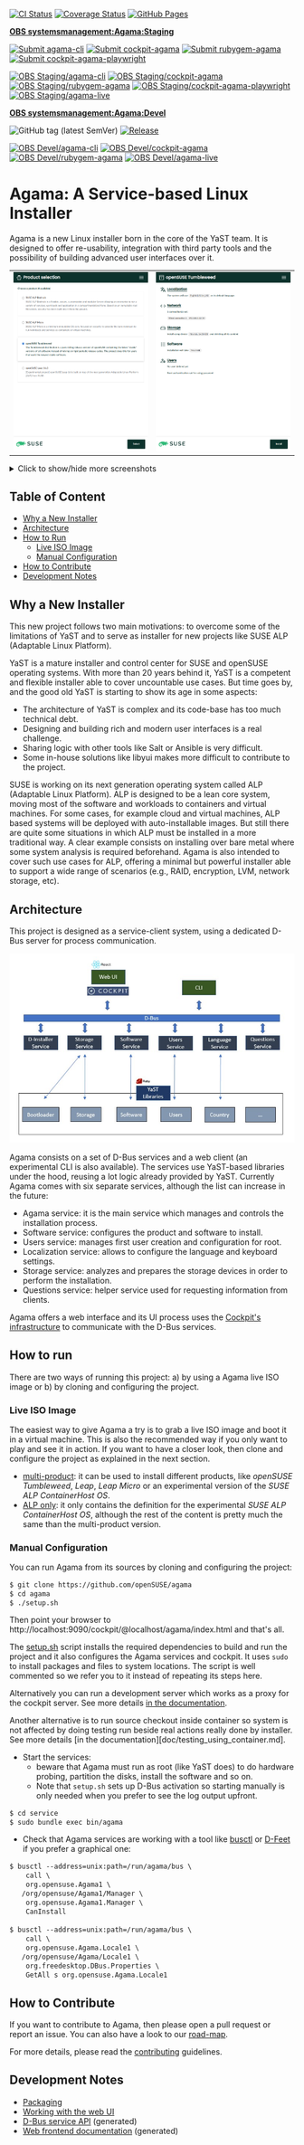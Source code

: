 [![CI Status](https://github.com/openSUSE/agama/actions/workflows/ci.yml/badge.svg)](https://github.com/openSUSE/agama/actions/workflows/ci.yml)
[![Coverage Status](https://coveralls.io/repos/github/openSUSE/agama/badge.svg?branch=master)](https://coveralls.io/github/openSUSE/agama?branch=master)
[![GitHub Pages](https://github.com/openSUSE/agama/actions/workflows/github-pages.yml/badge.svg)](https://github.com/openSUSE/agama/actions/workflows/github-pages.yml)

**[OBS systemsmanagement:Agama:Staging](https://build.opensuse.org/project/show/systemsmanagement:Agama:Staging)**

[![Submit agama-cli](https://github.com/openSUSE/agama/actions/workflows/obs-staging-rust.yml/badge.svg)](https://github.com/openSUSE/agama/actions/workflows/obs-staging-rust.yml)
[![Submit cockpit-agama](https://github.com/openSUSE/agama/actions/workflows/obs-staging-web.yml/badge.svg)](https://github.com/openSUSE/agama/actions/workflows/obs-staging-web.yml)
[![Submit rubygem-agama](https://github.com/openSUSE/agama/actions/workflows/obs-staging-service.yml/badge.svg)](https://github.com/openSUSE/agama/actions/workflows/obs-staging-service.yml)
[![Submit cockpit-agama-playwright](https://github.com/openSUSE/agama/actions/workflows/obs-staging-playwright.yml/badge.svg)](https://github.com/openSUSE/agama/actions/workflows/obs-staging-playwright.yml)

[![OBS Staging/agama-cli](https://img.shields.io/obs/systemsmanagement:Agama:Staging/agama-cli/openSUSE_Tumbleweed/x86_64?label=Package%20agama-cli)](https://build.opensuse.org/package/show/systemsmanagement:Agama:Staging/agama-cli)
[![OBS Staging/cockpit-agama](https://img.shields.io/obs/systemsmanagement:Agama:Staging/cockpit-agama/openSUSE_Tumbleweed/x86_64?label=Package%20cockpit-agama)](https://build.opensuse.org/package/show/systemsmanagement:Agama:Staging/cockpit-agama)
[![OBS Staging/rubygem-agama](https://img.shields.io/obs/systemsmanagement:Agama:Staging/rubygem-agama/openSUSE_Tumbleweed/x86_64?label=Package%20rubygem-agama)](https://build.opensuse.org/package/show/systemsmanagement:Agama:Staging/rubygem-agama)
[![OBS Staging/cockpit-agama-playwright](https://img.shields.io/obs/systemsmanagement:Agama:Staging/cockpit-agama-playwright/openSUSE_Tumbleweed/x86_64?label=Package%20cockpit-agama-playwright)](https://build.opensuse.org/package/show/systemsmanagement:Agama:Staging/cockpit-agama-playwright)
[![OBS Staging/agama-live](https://img.shields.io/obs/systemsmanagement:Agama:Staging/agama-live:default/images/x86_64?label=Live%20ISO)](https://build.opensuse.org/package/show/systemsmanagement:Agama:Staging/agama-live)

**[OBS systemsmanagement:Agama:Devel](https://build.opensuse.org/project/show/systemsmanagement:Agama:Devel)**

![GitHub tag (latest SemVer)](https://img.shields.io/github/v/tag/openSUSE/agama?label=Version&sort=semver)
[![Release](https://github.com/openSUSE/agama/actions/workflows/obs-release.yml/badge.svg)](https://github.com/openSUSE/agama/actions/workflows/obs-release.yml)

[![OBS Devel/agama-cli](https://img.shields.io/obs/systemsmanagement:Agama:Devel/agama-cli/openSUSE_Tumbleweed/x86_64?label=Package%20agama-cli)](https://build.opensuse.org/package/show/systemsmanagement:Agama:Devel/agama-cli)
[![OBS Devel/cockpit-agama](https://img.shields.io/obs/systemsmanagement:Agama:Devel/cockpit-agama/openSUSE_Tumbleweed/x86_64?label=Package%20cockpit-agama)](https://build.opensuse.org/package/show/systemsmanagement:Agama:Devel/cockpit-agama)
[![OBS Devel/rubygem-agama](https://img.shields.io/obs/systemsmanagement:Agama:Devel/rubygem-agama/openSUSE_Tumbleweed/x86_64?label=Package%20rubygem-agama)](https://build.opensuse.org/package/show/systemsmanagement:Agama:Devel/rubygem-agama)
[![OBS Devel/agama-live](https://img.shields.io/obs/systemsmanagement:Agama:Devel/agama-live:default/images/x86_64?label=Live%20ISO)](https://build.opensuse.org/package/show/systemsmanagement:Agama:Devel/agama-live)

# Agama: A Service-based Linux Installer

Agama is a new Linux installer born in the core of the YaST team. It is designed to offer re-usability, integration with third party tools and the possibility of building advanced user interfaces over it.

|||
|-|-|
| ![Product selection](./doc/images/screenshots/product-selection.png) | ![Installation overview](./doc/images/screenshots/overview.png) |

<details>
<summary>Click to show/hide more screenshots</summary>

---


|||
|-|-|
| ![Users page](./doc/images/screenshots/users-page.png) | ![Storage settings](./doc/images/screenshots/storage-page.png) |

|||
|-|-|
| ![Installing](./doc/images/screenshots/installing.png) | ![Installation finished](./doc/images/screenshots/finished.png) |

*Note for developers: For updating the screenshots see the
[integration test documentation](playwright/README.md#updating-the-screenshots).*

</details>

## Table of Content

* [Why a New Installer](#why-a-new-installer)
* [Architecture](#architecture)
* [How to Run](#how-to-run)
  * [Live ISO Image](#live-iso-image)
  * [Manual Configuration](#manual-configuration)
* [How to Contribute](#how-to-contribute)
* [Development Notes](#development-notes)

## Why a New Installer

This new project follows two main motivations: to overcome some of the limitations of YaST and to serve as installer for new projects like SUSE ALP (Adaptable Linux Platform).

YaST is a mature installer and control center for SUSE and openSUSE operating systems. With more than 20 years behind it, YaST is a competent and flexible installer able to cover uncountable use cases. But time goes by, and the good old YaST is starting to show its age in some aspects:

* The architecture of YaST is complex and its code-base has too much technical debt.
* Designing and building rich and modern user interfaces is a real challenge.
* Sharing logic with other tools like Salt or Ansible is very difficult.
* Some in-house solutions like libyui makes more difficult to contribute to the project.

SUSE is working on its next generation operating system called ALP (Adaptable Linux Platform). ALP is designed to be a lean core system, moving most of the software and workloads to containers and virtual machines. For some cases, for example cloud and virtual machines, ALP based systems will be deployed with auto-installable images. But still there are quite some situations in which ALP must be installed in a more traditional way. A clear example consists on installing over bare metal where some system analysis is required beforehand. Agama is also intended to cover such use cases for ALP, offering a minimal but powerful installer able to support a wide range of scenarios (e.g., RAID, encryption, LVM, network storage, etc).

## Architecture

This project is designed as a service-client system, using a dedicated D-Bus server for process
communication.

![Architecture](./doc/images/architecture.png)

Agama consists on a set of D-Bus services and a web client (an experimental CLI is also available). The services use YaST-based libraries under the hood, reusing a lot logic already provided by YaST. Currently Agama comes with six separate services, although the list can increase in the future:

* Agama service: it is the main service which manages and controls the installation process.
* Software service: configures the product and software to install.
* Users service: manages first user creation and configuration for root.
* Localization service: allows to configure the language and keyboard settings.
* Storage service: analyzes and prepares the storage devices in order to perform the installation.
* Questions service: helper service used for requesting information from clients.

Agama offers a web interface and its UI process uses the [Cockpit's infrastructure](https://cockpit-project.org/) to communicate with the D-Bus services.

## How to run

There are two ways of running this project: a) by using a Agama live ISO image or b) by cloning and configuring the project.

### Live ISO Image

The easiest way to give Agama a try is to grab a live ISO image and boot it in a virtual
machine. This is also the recommended way if you only want to play and see it in action. If you want
to have a closer look, then clone and configure the project as explained in the next section.

* [multi-product](https://build.opensuse.org/package/binaries/YaST:Head:Agama/agama-live:default/images):
  it can be used to install different products, like *openSUSE Tumbleweed*, *Leap*, *Leap Micro* or
  an experimental version of the *SUSE ALP ContainerHost OS*.
* [ALP only](https://build.opensuse.org/package/binaries/YaST:Head:Agama/agama-live:ALP/images):
  it only contains the definition for the experimental *SUSE ALP ContainerHost OS*, although
  the rest of the content is pretty much the same than the multi-product version.

### Manual Configuration

You can run Agama from its sources by cloning and configuring the project:

```console
$ git clone https://github.com/openSUSE/agama
$ cd agama
$ ./setup.sh
```

Then point your browser to http://localhost:9090/cockpit/@localhost/agama/index.html and that's all.

The [setup.sh](./setup.sh) script installs the required dependencies
to build and run the project and it also configures the Agama services
and cockpit. It uses `sudo` to install packages and files to system locations.
The script is well commented so we refer you to it instead of repeating its
steps here.

Alternatively you can run a development server which works as a proxy for
the cockpit server. See more details [in the documentation](
web/README.md#using-a-development-server).

Another alternative is to run source checkout inside container so system is not
affected by doing testing run beside real actions really done by installer.
See more details [in the documentation][doc/testing_using_container.md].

* Start the services:
    * beware that Agama must run as root (like YaST does) to do
      hardware probing, partition the disks, install the software and so on.
    * Note that `setup.sh` sets up D-Bus activation so starting manually is
      only needed when you prefer to see the log output upfront.

```console
$ cd service
$ sudo bundle exec bin/agama
```

* Check that Agama services are working with a tool like
[busctl](https://www.freedesktop.org/wiki/Software/dbus/) or
[D-Feet](https://wiki.gnome.org/Apps/DFeet) if you prefer a graphical one:


```console
$ busctl --address=unix:path=/run/agama/bus \
    call \
    org.opensuse.Agama1 \
   /org/opensuse/Agama1/Manager \
    org.opensuse.Agama1.Manager \
    CanInstall

$ busctl --address=unix:path=/run/agama/bus \
    call \
    org.opensuse.Agama.Locale1 \
   /org/opensuse/Agama/Locale1 \
    org.freedesktop.DBus.Properties \
    GetAll s org.opensuse.Agama.Locale1
```

## How to Contribute

If you want to contribute to Agama, then please open a pull request or report an issue. You can also have a look to our [road-map](https://github.com/orgs/yast/projects/1/views/1).

For more details, please read the [contributing](CONTRIBUTING.md) guidelines.

## Development Notes

* [Packaging](PACKAGING.md)
* [Working with the web UI](./web/README.md)
* [D-Bus service API](https://opensuse.github.io/agama/dbus/) (generated)
* [Web frontend documentation](https://opensuse.github.io/agama/jsdoc/) (generated)
